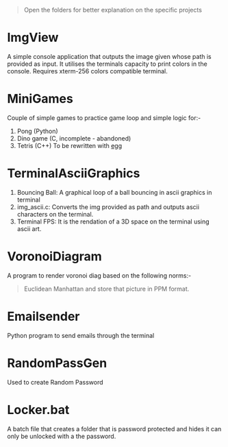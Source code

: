 > Open the folders for better explanation on the specific projects

# ImgView

A simple console application that outputs the image given whose path is provided as input. It utilises the terminals capacity to print colors in the console. Requires xterm-256 colors compatible terminal.

# MiniGames

Couple of simple games to practice game loop and simple logic for:-
1. Pong (Python)
2. Dino game (C, incomplete - abandoned)
3. Tetris (C++)
To be rewritten with [egg](https://github.com/surbhitt/egg)

# TerminalAsciiGraphics

1. Bouncing Ball: A graphical loop of a ball bouncing in ascii graphics in terminal
2. img_ascii.c: Converts the img provided as path and outputs ascii characters on the terminal.
3. Terminal FPS: It is the rendation of a 3D space on the terminal using ascii art.

# VoronoiDiagram

A program to render voronoi diag based on the following norms:- 
> Euclidean 
> Manhattan
and store that picture in PPM format.

# Emailsender

Python program to send emails through the terminal

# RandomPassGen

Used to create Random Password

# Locker.bat

A batch file that creates a folder that is password protected and hides it can only be unlocked with a the password.
